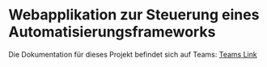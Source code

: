 # Webapplikation zur Steuerung eines Automatisierungsframeworks

Die Dokumentation für dieses Projekt befindet sich auf Teams:
[Teams Link](https://teams.microsoft.com/l/channel/19%3a8a4c4f7b2af14aec9ab2bd0bc68e8aa2%40thread.tacv2/General?groupId=42e69e54-322e-49e6-b0f3-e40ea949c5f0&tenantId=a6e70fa3-1c7a-4aa2-a25e-836eea52ca22)
